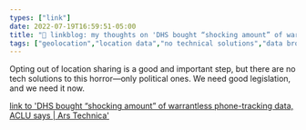 ```yaml
---
types: ["link"]
date: 2022-07-19T16:59:51-05:00
title: "🔗 linkblog: my thoughts on 'DHS bought “shocking amount” of warrantless phone-tracking data, ACLU says | Ars Technica'"
tags: ["geolocation","location data","no technical solutions","data brokers","Homeland Security","mass surveillance","surveillance"]
---
```

Opting out of location sharing is a good and important step, but there are no tech solutions to this horror—only political ones. We need good legislation, and we need it now.
 

[link to 'DHS bought “shocking amount” of warrantless phone-tracking data, ACLU says | Ars Technica'](https://arstechnica.com/tech-policy/2022/07/dhs-bought-shocking-amount-of-warrantless-phone-tracking-data-aclu-says/)
